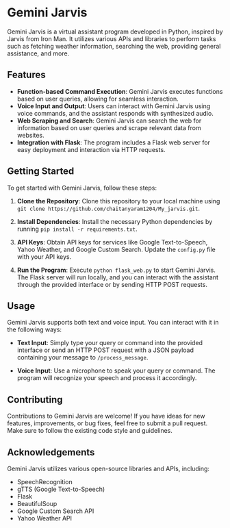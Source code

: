 # Gemini Jarvis

Gemini Jarvis is a virtual assistant program developed in Python, inspired by Jarvis from Iron Man. It utilizes various APIs and libraries to perform tasks such as fetching weather information, searching the web, providing general assistance, and more.

## Features

- **Function-based Command Execution**: Gemini Jarvis executes functions based on user queries, allowing for seamless interaction.
- **Voice Input and Output**: Users can interact with Gemini Jarvis using voice commands, and the assistant responds with synthesized audio.
- **Web Scraping and Search**: Gemini Jarvis can search the web for information based on user queries and scrape relevant data from websites.
- **Integration with Flask**: The program includes a Flask web server for easy deployment and interaction via HTTP requests.

## Getting Started

To get started with Gemini Jarvis, follow these steps:

1. **Clone the Repository**: Clone this repository to your local machine using `git clone https://github.com/chaitanyaram1204/My_jarvis.git`.

2. **Install Dependencies**: Install the necessary Python dependencies by running `pip install -r requirements.txt`.

3. **API Keys**: Obtain API keys for services like Google Text-to-Speech, Yahoo Weather, and Google Custom Search. Update the `config.py` file with your API keys.

4. **Run the Program**: Execute `python flask_web.py` to start Gemini Jarvis. The Flask server will run locally, and you can interact with the assistant through the provided interface or by sending HTTP POST requests.

## Usage

Gemini Jarvis supports both text and voice input. You can interact with it in the following ways:

- **Text Input**: Simply type your query or command into the provided interface or send an HTTP POST request with a JSON payload containing your message to `/process_message`.

- **Voice Input**: Use a microphone to speak your query or command. The program will recognize your speech and process it accordingly.

## Contributing

Contributions to Gemini Jarvis are welcome! If you have ideas for new features, improvements, or bug fixes, feel free to submit a pull request. Make sure to follow the existing code style and guidelines.

## Acknowledgements

Gemini Jarvis utilizes various open-source libraries and APIs, including:

- SpeechRecognition
- gTTS (Google Text-to-Speech)
- Flask
- BeautifulSoup
- Google Custom Search API
- Yahoo Weather API
